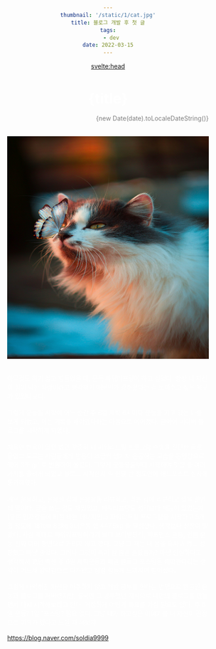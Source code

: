 ```yaml
---
thumbnail: '/static/1/cat.jpg'
title: 블로그 개발 후 첫 글
tags:
  - dev
date: 2022-03-15
---
```


<svelte:head>

  <meta name="description" content={title} />
</svelte:head>

<div class="box">
<h1>{title}</h1>
<p class="date">{new Date(date).toLocaleDateString()}</p>
<img class="img" src="/static/1/cat.jpg" alt="cat img">
<p class="text">
  아무것도 하기 싫고 힘들었을 때, 문득 파워리프팅이 하고 싶었다. 항상 내 자신이 힘이 약한 사람이라고 생각했기 때문인가 강해졌다는 걸 보여주고 싶은 욕구가 있었나보다.
  <br><br>
  그렇게 운동을 시작해 어느 순간 주 6일 새벽 6시마다 운동을 가고 있는 나를 보게 되었고, 이는 기록을 해야겠다라는 마음으로 이어졌다. 곧이어 네이버 블로그를 시작하게 되었다.
  <br><br>
  처음엔 반응이 있던 없던 꾸준히 내 파워리프팅 프로그램 수행을 간단한 글로 올렸고 모르는 사람들에게 반응이 조금씩 생기자 운동하는 모습을 동영상으로 찍어 3초 gif 로 변환하여 올렸다. 그렇게 운동용품부터 시작하여 맛집 등 여러가지를 올리게 되었고 블로그 시작한지 약 한달 반 정도만에 애드포스트 심사에 통과하였다.
  <br><br>
  겨우 운동하고, 운동한 김에 운동용품 리뷰하고, 먹는 김에 리뷰하고 했을 뿐인데 말이다. 글을 쓰는 것도 재밌었고, 파워리프팅도 생각보다 재능이 있었는지(물론 인자강들에 비할 바는 아니지만..) 파워리프팅 프로그램을 시작하고 5개월 정도에 181cm 83kg 3대운동 합 447.5kg 을 달성했다. 생각보다 성장이 빨랐다. 사실 제대로 파워리프팅이라기 보다 보디빌딩식, 퍼포먼스 운동, 맨몸 운동 진짜 여러 방면으로 가리지 않고 했다. 그냥 그 때는 내 몸을 혹사 시켜도 성장했고 마냥 좋았다.
  그러나 그것이 독이 될 줄은 몰랐을까? 마냥 성실하다고 생각해서 했던 빡센 주 6일 새벽운동과 매일 블로그 포스팅을 해야한다라는 생각이 어느새 강박감으로 다가왔고 점점 힘들게 느껴지며 멀어졌다.
  <br><br>
  그렇게 나약해진 자신을 마주하지 않고 개발 공부를 한다는 변명으로 한동안 운동과 블로그를 저버렸지만, 결국엔 그 공부했던 지식으로 나만의 블로그를 만들면서 다시 시작해보려고 한다. 거창하게 어렵게 목표를 가질 필요도 없다. 주 6일 운동? 1일 1포스팅? 필요 없다. 그냥 내가 하고싶은 이야기를 내 자신이 진정으로 여유가 있다고 느낄 때 써보자.
  <br><br>
<a href="https://blog.naver.com/soldia9999">https://blog.naver.com/soldia9999</a>

</p>
</div>

<style>
  * {
    margin: 1rem auto;
    text-align: center;
    color: white;
  }
  .box {
    width: 90%;
  }
  h1 {
    font-size: 2rem
  }
  .date {
    text-align: right;
    color: gray;
    margin-bottom: 1rem;
  }
  .text {
    text-align: left;
  }
  .img {
    width : 500px;
    height: 500px;
  }
  a:hover {
    color: gray;
  }
 
</style>
